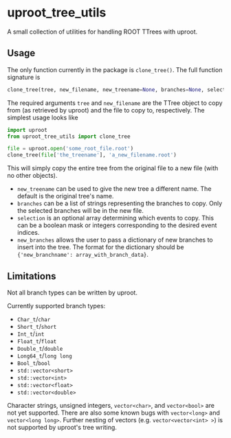 # uproot_tree_utils

A small collection of utilities for handling ROOT TTrees with uproot.

## Usage

The only function currently in the package is `clone_tree()`. The full function signature is

```python
clone_tree(tree, new_filename, new_treename=None, branches=None, selection=None, new_branches=None)
```

The required arguments `tree` and `new_filename` are the TTree object to copy from (as retrieved by uproot) and the file to copy to, respectively. The simplest usage looks like

```python
import uproot
from uproot_tree_utils import clone_tree

file = uproot.open('some_root_file.root')
clone_tree(file['the_treename'], 'a_new_filename.root')
```

This will simply copy the entire tree from the original file to a new file (with no other objects).

- `new_treename` can be used to give the new tree a different name. The default is the original tree's name.
- `branches` can be a list of strings representing the branches to copy. Only the selected branches will be in the new file.
- `selection` is an optional array determining which events to copy. This can be a boolean mask or integers corresponding to the desired event indices.
- `new_branches` allows the user to pass a dictionary of new branches to insert into the tree. The format for the dictionary should be `{'new_branchname': array_with_branch_data}`.

## Limitations

Not all branch types can be written by uproot.

Currently supported branch types:

- `Char_t`/`char`
- `Short_t`/`short`
- `Int_t`/`int`
- `Float_t`/`float`
- `Double_t`/`double`
- `Long64_t`/`long long`
- `Bool_t`/`bool`
- `std::vector<short>`
- `std::vector<int>`
- `std::vector<float>`
- `std::vector<double>`

Character strings, unsigned integers, `vector<char>`, and `vector<bool>` are not yet supported. There are also some known bugs with `vector<long>` and `vector<long long>`. Further nesting of vectors (e.g. `vector<vector<int> >`) is not supported by uproot's tree writing.
